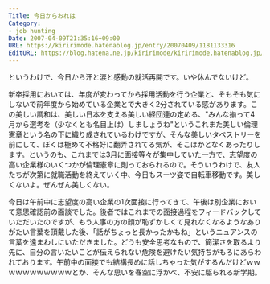 ```yaml
---
Title: 今日からおれは
Category:
- job hunting
Date: 2007-04-09T21:35:16+09:00
URL: https://kiririmode.hatenablog.jp/entry/20070409/1181133316
EditURL: https://blog.hatena.ne.jp/kiririmode/kiririmode.hatenablog.jp/atom/entry/8454420450078217431
---
```



というわけで、今日から汗と涙と感動の就活再開です。いや休んでないけど。


新卒採用においては、年度が変わってから採用活動を行う企業と、そもそも気にしないで前年度から始めている企業とで大きく2分されている感があります。この美しい調和は、美しい日本を支える美しい経団連の定める、"みんな揃って4月から選考を（少なくとも名目上は）しましょうね"というこれまた美しい倫理憲章という名の下に織り成されているわけですが、そんな美しいタペストリーを前にして、ぼくは極めて不格好に翻弄されてる気が、そこはかとなくあったりします。というのも、これまでは3月に面接等々が集中していた一方で、志望度の高い企業様のいくつかが倫理憲章に則っておられるので。そういうわけで、友人たちが次第に就職活動を終えていく中、今日もスーツ姿で自転車移動です。美しくないよ。ぜんぜん美しくない。


今日は午前中に志望度の高い企業の1次面接に行ってきて、午後は別企業において意思確認前の面談でした。後者ではこれまでの面接過程をフィードバックしていただいたのですが、もう人事の方の顔が恥ずかしくて見れなくなるようなありがたい言葉を頂戴した後、「話がちょっと長かったかもね」というニュアンスの言葉を遠まわしにいただきました。どうも安全思考なもので、簡潔さを取るより先に、自分の言いたいことが伝えられない危険を避けたい気持ちがもろにあらわれております。午前中の面接でも結構長めに話しちゃった気がするんだけどｗｗｗｗｗｗｗｗｗｗｗとか、そんな思いを春空に浮かべ、不安に駆られる新学期。
